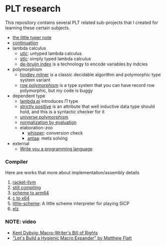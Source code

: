 # PLT research

This repository contains several PLT related sub-projects that I created for learning these certain subjects.

- [the little typer note](https://dannypsnl.github.io/plt-research/NOTE__The_Little_Typer.html)
- [continuation](https://github.com/dannypsnl/plt-research/tree/develop/continuations)
- lambda calculus
  - [utlc](https://github.com/dannypsnl/plt-research/tree/develop/utlc): untyped lambda calculus
  - [stlc](https://github.com/dannypsnl/plt-research/tree/develop/stlc): simply typed lambda calculus
  - [de-bruijn index](https://github.com/dannypsnl/plt-research/tree/develop/de-bruijn-index) is a technology to encode variables by indcies
- polymorphism
  - [hindley milner](https://github.com/dannypsnl/plt-research/tree/develop/hindley-milner) is a classic decidable algorithm and polymorphic type system variant
  - [row polymorphism](https://github.com/dannypsnl/plt-research/tree/develop/row-poly) is a type system that you can have record row polymorphic, but my code is buggy
- dependent type
  - [lambda pi](https://github.com/dannypsnl/plt-research/tree/develop/lambda-pi) introduces $\Pi$ type
  - [strictly positive](https://github.com/dannypsnl/plt-research/tree/develop/strictly-positive) is an attribute that well inductive data type should hold, and this is a syntactic checker for it
  - [universe polymorphism](https://github.com/dannypsnl/plt-research/tree/develop/univ-poly)
  - [normalization by evaluation](https://github.com/dannypsnl/plt-research/tree/develop/normalization-by-evaluation)
  - elaboration-zoo
    - [whisper](https://github.com/dannypsnl/plt-research/tree/develop/whisper): conversion check
    - [antaa](https://github.com/dannypsnl/plt-research/tree/develop/antaa): meta solving
- external
  - [Write you a programming language](https://github.com/dannypsnl/write-a-programming-language)

### Compiler

Here are works that more about implementation/assembly details

1. [racket-llvm](https://github.com/failed-dragon-slayer/racket-llvm)
2. [still compiling](https://github.com/dannypsnl/still-compiling)
3. [scheme to arm64](https://github.com/dannypsnl/scheme-to-arm64)
4. [c to x64](https://github.com/failed-dragon-slayer/cc)
5. [little-scheme](https://github.com/dannypsnl/little-scheme): A little scheme interpreter for playing SICP
6. [elz](https://github.com/dannypsnl/elz)

### NOTE: video

- [Kent Dybvig: Macro-Writer's Bill of Rights](https://youtu.be/LIEX3tUliHw)
- ["Let's Build a Hygienic Macro Expander" by Matthew Flatt](https://youtu.be/Or_yKiI3Ha4)
